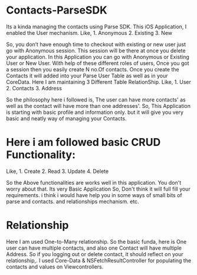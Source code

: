 Contacts-ParseSDK
===============

Its a kinda managing the contacts using Parse SDK. This iOS Application, I enabled the User mechanism.
Like,
        1. Anonymous
        2. Existing
        3. New

So, you don’t have enough time to checkout with existing or new user just go with Anonymous session. This session will be there at once you delete your application. In this Application you can go with Anonymous or Existing User or New User. With help of these different roles of users, Once you got a session then you easily create N no.Of contacts. Once you create the Contacts it will added into your Parse User Table  as well as in your CoreData. Here I am maintaining 3 Different Table RelationShip.
Like,
        1. User
        2. Contacts
        3. Address

So the philosophy here i followed is, The user can have more contacts' as well as the contact will have more than one addresses'. So, This Application is starting with basic profile and information only. but it will give you very basic and neatly way of managing your Contacts.

Here i am followed basic CRUD Functionality:
===========================================
Like,
        1. Create
        2. Read
        3. Update
        4. Delete

So the Above functionalities are works well in this application. You don't worry about that. Its very Basic Application So, Don't think it will full fill your requirements. i think i would have help you in some ways of small bits of parse and contacts. and relationships mechanism. etc.

Relationship
=========

Here I am used One-to-Many relationship. So the basic funda, here is One user can have multiple contacts, and also one Contact will have multiple Address. So if you logging out or delete contact, it should reflect on your relationship,. I used Core-Data & NSFetchResultController for populating the contacts and values on Viewcontrollers.
